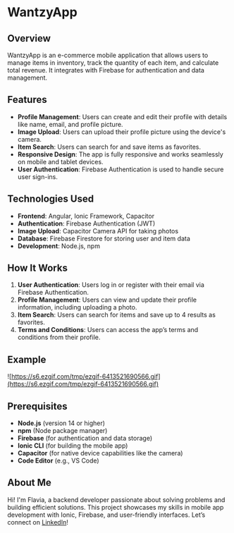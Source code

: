 # WantzyApp

## Overview
WantzyApp is an e-commerce mobile application that allows users to manage items in inventory, track the quantity of each item, and calculate total revenue. It integrates with Firebase for authentication and data management.

## Features
- **Profile Management**: Users can create and edit their profile with details like name, email, and profile picture.
- **Image Upload**: Users can upload their profile picture using the device's camera.
- **Item Search**: Users can search for and save items as favorites.
- **Responsive Design**: The app is fully responsive and works seamlessly on mobile and tablet devices.
- **User Authentication**: Firebase Authentication is used to handle secure user sign-ins.

## Technologies Used
- **Frontend**: Angular, Ionic Framework, Capacitor
- **Authentication**: Firebase Authentication (JWT)
- **Image Upload**: Capacitor Camera API for taking photos
- **Database**: Firebase Firestore for storing user and item data
- **Development**: Node.js, npm

## How It Works
1. **User Authentication**: Users log in or register with their email via Firebase Authentication.
2. **Profile Management**: Users can view and update their profile information, including uploading a photo.
3. **Item Search**: Users can search for items and save up to 4 results as favorites.
4. **Terms and Conditions**: Users can access the app’s terms and conditions from their profile.

## Example

![https://s6.ezgif.com/tmp/ezgif-6413521690566.gif](https://s6.ezgif.com/tmp/ezgif-6413521690566.gif)

## Prerequisites
- **Node.js** (version 14 or higher)
- **npm** (Node package manager)
- **Firebase** (for authentication and data storage)
- **Ionic CLI** (for building the mobile app)
- **Capacitor** (for native device capabilities like the camera)
- **Code Editor** (e.g., VS Code)

## About Me
Hi! I'm Flavia, a backend developer passionate about solving problems and building efficient solutions. This project showcases my skills in mobile app development with Ionic, Firebase, and user-friendly interfaces. Let’s connect on [LinkedIn](https://www.linkedin.com/in/flaviiferri)!
